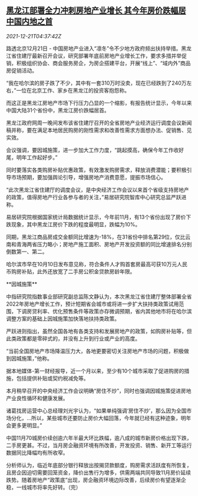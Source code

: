 <!--1640062862000-->
[黑龙江部署全力冲刺房地产业增长 其今年房价跌幅居中国内地之首](https://cn.reuters.com/article/heilongjiang-property-1221-tues-idCNKBS2J009A)
------

<div><i>2021-12-21T04:37:42Z</i></div><p>路透北京12月21日 - 中国房地产业进入“凛冬”令不少地方政府频出扶持举措。黑龙江省住建厅最新召开会议，研究部署年底前房地产业增长工作，要求多措并举促销，积极组织协会、商会服务房企，为房企搭建平台，开展“线上”、“域内外”商品房促销活动。</p><p>“我在哈尔滨的房子跌了不少，其中有一套310万时没卖，现在已经跌到了240万左右，”一位在北京工作、家乡在黑龙江的投资客抱怨称。</p><p>而这正是黑龙江房地产市场下行压力凸显的一个缩影，有报告统计显示，今年以来中国大陆31个省份中，黑龙江房价跌幅居首。</p><p>黑龙江政府网周一晚间发布该省住建厅召开的全省房地产业经济运行调度会议新闻稿并称，要在满足本地居民购房的刚性需求和改善性需求方面想办法、促销售、见实效。</p><p>会议强调，要因城施策，进一步加大工作力度，“跳起摸高，确保今年工作收好尾，明年工作起好步。”</p><p>同时要落实各类购房补贴优惠政策，有效激发购房需求，释放消费潜能；要积极引导市场预期，要加强舆论引导，增强房地产消费意愿，提振市场信心。</p><p>“此次黑龙江省住建厅的调度会议，是中央经济工作会议以来首个省级支持房地产的政策，值得房地产行业各参与者的关注，”易居研究院智库中心研究总监严跃进称。</p><p>易居研究院根据国家统计局数据统计显示，今年前11月，有13个省份出现了房价下跌现象，其中黑龙江房价下跌的程度最明显，跌幅为10%。</p><p>同期，黑龙江商品房成交金额同比增速为-18%，在31省份中排名第29位，仅比云南和青海两省压力略小；房地产施工面积、房地产开发投资额的同比增速排名分别倒数第一、第二。</p><p>哈尔滨市早在10月10日发布意见称，符合条件人才购首套房最高可获10万元人民币购房补贴，此外还放宽了二手房公积金贷款房龄年限。</p><p>**因城施策**</p><p>中指研究院指数事业部研究副总监陈文静认为，本次黑龙江省住建厅整体部署全省2022年房地产增长工作，预计短期省会城市或将进一步扩大扶持类政策试用范围，下调房贷利率、优化预售条件等政策亦存微调预期，省内其他地市将在哈尔滨调整方案的基础上因城施策加快落地扶持类政策。</p><p>严跃进则指出，虽然全国各地有各类支持和发展房地产的政策，如购房补贴等，但此类政策都是零碎式的，并没有上升到行业或产业的高度。</p><p>“当前全国房地产市场降温压力大，各地更要密切关注房地产市场的问题，积极做到因城施策，”他称。</p><p>据本地媒体-第一财经报导，近一个月以来，至少有10个城市采取了促进购房的措施，包括提供补贴或契约税减免等。</p><p>本月稍早召开的中央经济工作会议明确“房住不炒”，同时也强调因城施策促进房地产业良性循环和健康发展。</p><p>诸葛找房运营中心总经理刘光宇认为，“如果单纯强调‘房住不炒’，那么因为全国市场分化，...所以，某些城市还要防止房价大幅回落，今年就已经有这种迹象，明年会更多更明显。”</p><p>中国11月70城房价续创逾六年半最大环比跌幅，逾八成的城市新房价格出现下跌，二手房更甚。不过，当月房企融资环境有所改善，开发投资、销售、新开工等运行数据同比降幅均有所收窄。</p><p>分析师认为，临近年底部分银行释放出按揭贷款额度，购房需求活跃度有所恢复，且房企因迫切需要回笼资金，降价出售行为增多，供需两端共同导致11月房价延续跌势。随着房地产“政策底”出现，房企融资环境边际改善，后续房价有望逐渐企稳，一线城市将率先好转。（完）</p>
